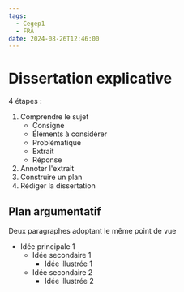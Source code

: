 ```yaml
---
tags:
  - Cegep1
  - FRA
date: 2024-08-26T12:46:00
---
```


# Dissertation explicative

4 étapes :

1. Comprendre le sujet
	- Consigne
	- Éléments à considérer
	- Problématique
	- Extrait
	- Réponse
1. Annoter l'extrait
2. Construire un plan
3. Rédiger la dissertation

## Plan argumentatif

Deux paragraphes adoptant le même point de vue

- Idée principale 1
	- Idée secondaire 1
		- Idée illustrée 1
	- Idée secondaire 2
		- Idée illustrée 2